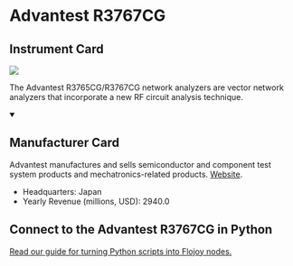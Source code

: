 
# Advantest R3767CG

## Instrument Card

<img src="https://v5.airtableusercontent.com/v1/19/19/1691539200000/MeQKSLjp-kx7LCYabjSAMw/oT08q9I6t3IO-as2oUTgMXQ835gSul6RzgS19iEfI09xhLemfchOni1prp_OL5Hn89zjDyiMWEoHdXCXJeKbxz2cvhkBSNNDxjHaCBcp9h6iKvP63umsrPY6Dq5Nx05r/e6OIB6ci1L9-d2urv52yaGdvn4GCWcBbNRCQdx_Y2Ao"/>
<p>The Advantest R3765CG/R3767CG network analyzers are vector network analyzers that incorporate a new RF circuit analysis technique.</p>

<details open>
<summary><h2>Manufacturer Card</h2></summary>

Advantest manufactures and sells semiconductor and component test system products and mechatronics-related products. <a href="https://www.advantest.com/">Website</a>.

<ul>
  <li>Headquarters: Japan</li>
  <li>Yearly Revenue (millions, USD): 2940.0</li>
</ul>
</details>

## Connect to the Advantest R3767CG in Python

[Read our guide for turning Python scripts into Flojoy nodes.](https://docs.flojoy.ai/custom-nodes/creating-custom-node/)


